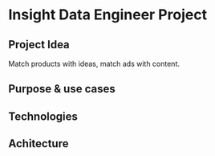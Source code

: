 # Insight Data Engineer Project

## Project Idea

Match products with ideas, match ads with content.

## Purpose & use cases

## Technologies

## Achitecture
